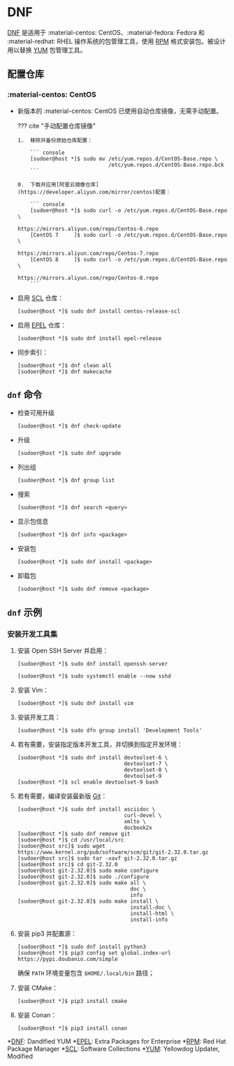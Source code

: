 # DNF

[DNF] 是适用于 :material-centos: CentOS、:material-fedora: Fedora 和 :material-redhat: RHEL 操作系统的包管理工具，使用 [RPM] 格式安装包。被设计用以替换 [YUM] 包管理工具。

## 配置仓库

### :material-centos: CentOS

*   新版本的 :material-centos: CentOS 已使用自动仓库镜像，无需手动配置。

    ??? cite "手动配置仓库镜像"

        1.  移除并备份原始仓库配置：

            ``` console
            [sudoer@host *]$ sudo mv /etc/yum.repos.d/CentOS-Base.repo \
                                     /etc/yum.repos.d/CentOS-Base.repo.bck
            ```

        0.  下载并应用[阿里云镜像仓库](https://developer.aliyun.com/mirror/centos)配置：

            ``` console
            [sudoer@host *]$ sudo curl -o /etc/yum.repos.d/CentOS-Base.repo \
                                        https://mirrors.aliyun.com/repo/Centos-6.repo
            [CentOS 7     ]$ sudo curl -o /etc/yum.repos.d/CentOS-Base.repo \
                                        https://mirrors.aliyun.com/repo/Centos-7.repo
            [CentOS 8     ]$ sudo curl -o /etc/yum.repos.d/CentOS-Base.repo \
                                        https://mirrors.aliyun.com/repo/Centos-8.repo
            ```

*   启用 [SCL] 仓库：

    ``` console
    [sudoer@host *]$ sudo dnf install centos-release-scl
    ```

*   启用 [EPEL] 仓库：

    ``` console
    [sudoer@host *]$ sudo dnf install epel-release
    ```

*   同步索引：

    ``` console
    [sudoer@host *]$ dnf clean all
    [sudoer@host *]$ dnf makecache
    ```

## `dnf` 命令

*   检查可用升级

    ``` console
    [sudoer@host *]$ dnf check-update
    ```

*   升级

    ``` console
    [sudoer@host *]$ sudo dnf upgrade
    ```

*   列出组

    ``` console
    [sudoer@host *]$ dnf group list
    ```

*   搜索

    ``` console
    [sudoer@host *]$ dnf search <query>
    ```

*   显示包信息

    ``` console
    [sudoer@host *]$ dnf info <package>
    ```

*   安装包

    ``` console
    [sudoer@host *]$ sudo dnf install <package>
    ```

*   卸载包

    ``` console
    [sudoer@host *]$ sudo dnf remove <package>
    ```

## `dnf` 示例

### 安装开发工具集

1.  安装 Open SSH Server 并启用：

    ``` console
    [sudoer@host *]$ sudo dnf install openssh-server

    [sudoer@host *]$ sudo systemctl enable --now sshd
    ```

0.  安装 Vim：

    ``` console
    [sudoer@host *]$ sudo dnf install vim
    ```

0.  安装开发工具：

    ``` console
    [sudoer@host *]$ sudo dfn group install 'Development Tools'
    ```

0.  若有需要，安装指定版本开发工具，并切换到指定开发环境：

    ``` console
    [sudoer@host *]$ sudo dnf install devtoolset-6 \
                                      devtoolset-7 \
                                      devtoolset-8 \
                                      devtoolset-9
    [sudoer@host *]$ scl enable devtoolset-9 bash
    ```

0.  若有需要，编译安装最新版 [Git](https://git-scm.com/download/linux)：

    ``` console
    [sudoer@host *]$ sudo dnf install asciidoc \
                                      curl-devel \
                                      xmlto \
                                      docbook2x
    [sudoer@host *]$ sudo dnf remove git
    [sudoer@host *]$ cd /usr/local/src
    [sudoer@host src]$ sudo wget https://www.kernel.org/pub/software/scm/git/git-2.32.0.tar.gz
    [sudoer@host src]$ sudo tar -xavf git-2.32.0.tar.gz
    [sudoer@host src]$ cd git-2.32.0
    [sudoer@host git-2.32.0]$ sudo make configure
    [sudoer@host git-2.32.0]$ sudo ./configure
    [sudoer@host git-2.32.0]$ sudo make all \
                                        doc \
                                        info
    [sudoer@host git-2.32.0]$ sudo make install \
                                        install-doc \
                                        install-html \
                                        install-info
    ```

0.  安装 pip3 并配置源：

    ``` console
    [sudoer@host *]$ sudo dnf install python3
    [sudoer@host *]$ pip3 config set global.index-url https://pypi.doubanio.com/simple
    ```

    确保 `PATH` 环境变量包含 `$HOME/.local/bin` 路径；

0.  安装 CMake：

    ``` console
    [sudoer@host *]$ pip3 install cmake
    ```

0.  安装 Conan：

    ``` console
    [sudoer@host *]$ pip3 install conan
    ```

<!----------------------------------------------------------------------------->

[DNF]:  <https://rpm-software-management.github.io/>
[EPEL]: <https://fedoraproject.org/wiki/EPEL>                          "EPEL - Fedora Project Wiki"
[RPM]:  <https://rpm.org/>
[SCL]:  <https://wiki.centos.org/AdditionalResources/Repositories/SCL>
[YUM]:  <http://yum.baseurl.org/>

*[DNF]:  Dandified YUM
*[EPEL]: Extra Packages for Enterprise
*[RPM]:  Red Hat Package Manager
*[SCL]:  Software Collections
*[YUM]:  Yellowdog Updater, Modified
